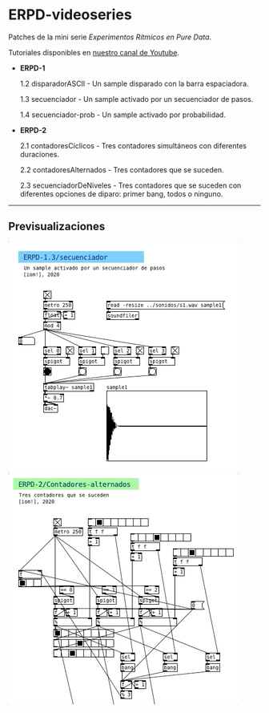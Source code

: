 # ERPD-videoseries

Patches de la mini serie _Experimentos Rítmicos en Pure Data_.

Tutoriales disponibles en [nuestro canal de Youtube](https://www.youtube.com/channel/UCuFw1TQVM_aQtOeNV6yOQQw?view_as=subscriber/ "iomfanzine @ YouTube").

* **ERPD-1**

    1.2 disparadorASCII - Un sample disparado con la barra espaciadora.

    1.3 secuenciador - Un sample activado por un secuenciador de pasos.

    1.4 secuenciador-prob - Un sample activado por probabilidad.

* **ERPD-2**

    2.1 contadoresCíclicos - Tres contadores simultáneos con diferentes duraciones.

    2.2 contadoresAlternados - Tres contadores que se suceden.

    2.3 secuenciadorDeNiveles - Tres contadores que se suceden con diferentes opciones de diparo: primer bang, todos o ninguno.
    
---
## Previsualizaciones 
![secuenciador de pasos](erpd1-3.gif)
![contadores alternados](erpd2-2.gif)
